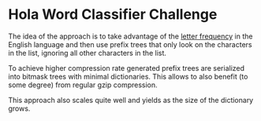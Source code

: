 # Hola Word Classifier Challenge

The idea of the approach is to take advantage of the [letter frequency](https://en.wikipedia.org/wiki/Letter_frequency) in the English language and then use prefix trees that only look on the characters in the list, ignoring all other characters in the list.

To achieve higher compression rate generated prefix trees are serialized into bitmask trees with minimal dictionaries. This allows to also benefit (to some degree) from regular gzip compression.

This approach also scales quite well and yields as the size of the dictionary grows. 
